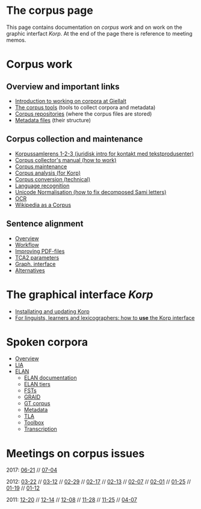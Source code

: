 The corpus page
===============

This page contains documentation on *corpus work* and on work on the graphic interfact *Korp*. At the end of the page there is reference to meeting memos.

# Corpus work

## Overview and important links

-   [Introduction to working on corpora at Giellalt](corpus_intro.html)
-   [The corpus tools](CorpusTools.html) (tools to collect corpora and metadata)
-   [Corpus repositories](corpus_repositories.html) (where the corpus files are stored)
-   [Metadata files](corpus_xsl_file.html) (their structure)


## Corpus collection and maintenance

-   [Korpussamlerens 1-2-3 (juridisk intro for kontakt med
    tekstprodusenter)](../infra/corpus_collectors_howto.html)
-   [Corpus collector's manual (how to work)](corpus_conversion.html)
-   [Corpus maintenance](corpus_maintenance.html)
-   [Corpus analysis (for Korp)](corpus_analysis_for_xserve.html)
-   [Corpus conversion (technical)](corpus_conversion_tech.html)
-   [Language recognition](langrec.html)
-   [Unicode Normalisation (how to fix decomposed Sami
    letters)](UnicodeNormalisation.html)
-   [OCR](../tools/ocr.html)
-   [Wikipedia as a Corpus](WikipediaAsCorpus.html)

## Sentence alignment

-   [Overview](../tools/tca2.html)
-   [Workflow](../tools/Bargovuohki.html)
-   [Improving PDF-files](../ling/corpus_improve_alignment.html)
-   [TCA2 parameters](../tools/TCA2_parameters.html)
-   [Graph. interface](../ling/corpus_analyze.html)
-   [Alternatives](../tools/other_aligners.html)


# The graphical interface *Korp* 

- [Installating and updating Korp](../infra/korp/index.html)
- [For linguists, learners and lexicographers: how to **use** the Korp interface](../lang/common/Korp_usage.html)


# Spoken corpora
- [Overview](spoken/SpokenCorpora.html)
- [LIA](spoken/LIA.html)
- [ELAN](freiburg/freiburg.html)
  - [ELAN documentation](freiburg/ELAN.html)
  - [ELAN tiers](freiburg/ELANtiers.html)
  - [FSTs](freiburg/FST.html)
  - [GRAID](freiburg/GRAID.html)
  - [GT corpus](freiburg/GTcorpus.html)
  - [Metadata](freiburg/Metadata.html)
  - [TLA](freiburg/TLA.html)
  - [Toolbox](freiburg/Toolbox.html)
  - [Transcription](freiburg/Transcription.html)

# Meetings on corpus issues


2017: [06-21](../site-giellalt.uit.no/admin/corpus/Meeting_2017-06-21.html) //
[07-04](../site-giellalt.uit.no/admin/corpus/Meeting_2017-07-04.html)

2012: [03-22](../site-giellalt.uit.no/admin/corpus/Meeting_2012-03-22.html) //
[03-12](../site-giellalt.uit.no/admin/corpus/Meeting_2012-03-12.html) //
[02-29](../site-giellalt.uit.no/admin/corpus/Meeting_2012-02-29.html) //
[02-17](../site-giellalt.uit.no/admin/corpus/Meeting_2012-02-17.html) //
[02-13](../site-giellalt.uit.no/admin/corpus/Meeting_2012-02-13.html) //
[02-07](../site-giellalt.uit.no/admin/corpus/Meeting_2012-02-07.html) //
[02-01](../site-giellalt.uit.no/admin/corpus/Meeting_2012-02-01.html) //
[01-25](../site-giellalt.uit.no/admin/corpus/Meeting_2012-01-25.html) //
[01-19](../site-giellalt.uit.no/admin/corpus/Meeting_2012-01-19.html) //
[01-12](../site-giellalt.uit.no/admin/corpus/Meeting_2012-01-12.html)

2011: [12-20](../site-giellalt.uit.no/admin/corpus/Meeting_2011-12-20.html) //
[12-14](../site-giellalt.uit.no/admin/corpus/Meeting_2011-12-14.html) //
[12-08](../site-giellalt.uit.no/admin/corpus/Meeting_2011-12-08.html) //
[11-28](../site-giellalt.uit.no/admin/corpus/Meeting_2011-11-28.html) //
[11-25](../site-giellalt.uit.no/admin/corpus/Meeting_2011-11-25.html) //
[04-07](../site-giellalt.uit.no/admin/corpus/Meeting_2011-04-07.html)
